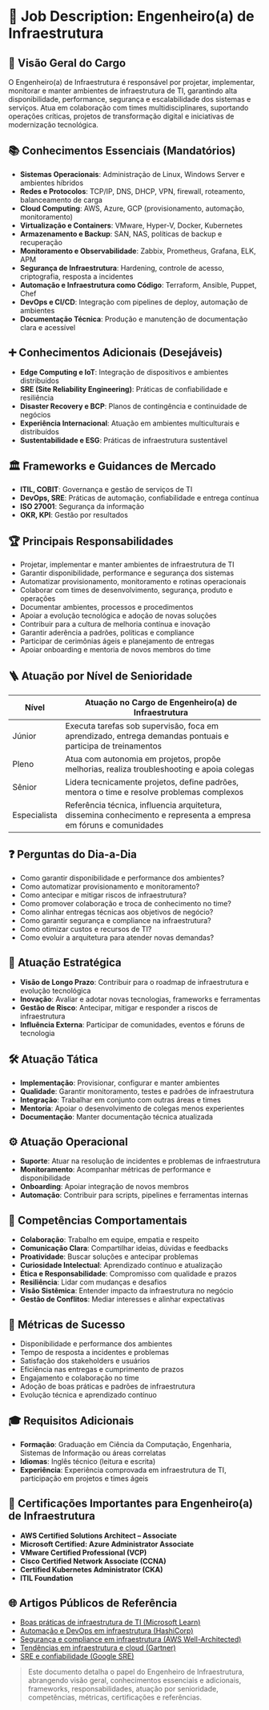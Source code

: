<!--
---
title: "Job Description: Engenheiro de Infraestrutura"
description: "Descrição detalhada do papel de Engenheiro de Infraestrutura."
author: "Tiago N Pinto Silva"
created_date: "2024-06-10"
version: "1.0.0"
tags:
  - engenheiro-infraestrutura
  - job-description
categories:
  - Carreira
  - Tecnologia
language: "pt-BR"
---
-->
<!--
⚠️ Bloco acima: metadados para busca semântica e IA. Pode ser ignorado na leitura.
-->
# 🏢 Job Description: Engenheiro(a) de Infraestrutura

## 🧐 Visão Geral do Cargo

O Engenheiro(a) de Infraestrutura é responsável por projetar, implementar, monitorar e manter ambientes de infraestrutura de TI, garantindo alta disponibilidade, performance, segurança e escalabilidade dos sistemas e serviços. Atua em colaboração com times multidisciplinares, suportando operações críticas, projetos de transformação digital e iniciativas de modernização tecnológica.

## 📚 Conhecimentos Essenciais (Mandatórios)

- **Sistemas Operacionais**: Administração de Linux, Windows Server e ambientes híbridos
- **Redes e Protocolos**: TCP/IP, DNS, DHCP, VPN, firewall, roteamento, balanceamento de carga
- **Cloud Computing**: AWS, Azure, GCP (provisionamento, automação, monitoramento)
- **Virtualização e Containers**: VMware, Hyper-V, Docker, Kubernetes
- **Armazenamento e Backup**: SAN, NAS, políticas de backup e recuperação
- **Monitoramento e Observabilidade**: Zabbix, Prometheus, Grafana, ELK, APM
- **Segurança de Infraestrutura**: Hardening, controle de acesso, criptografia, resposta a incidentes
- **Automação e Infraestrutura como Código**: Terraform, Ansible, Puppet, Chef
- **DevOps e CI/CD**: Integração com pipelines de deploy, automação de ambientes
- **Documentação Técnica**: Produção e manutenção de documentação clara e acessível

## ➕ Conhecimentos Adicionais (Desejáveis)

- **Edge Computing e IoT**: Integração de dispositivos e ambientes distribuídos
- **SRE (Site Reliability Engineering)**: Práticas de confiabilidade e resiliência
- **Disaster Recovery e BCP**: Planos de contingência e continuidade de negócios
- **Experiência Internacional**: Atuação em ambientes multiculturais e distribuídos
- **Sustentabilidade e ESG**: Práticas de infraestrutura sustentável

## 🏛️ Frameworks e Guidances de Mercado

- **ITIL, COBIT**: Governança e gestão de serviços de TI
- **DevOps, SRE**: Práticas de automação, confiabilidade e entrega contínua
- **ISO 27001**: Segurança da informação
- **OKR, KPI**: Gestão por resultados

## 🏆 Principais Responsabilidades

- Projetar, implementar e manter ambientes de infraestrutura de TI
- Garantir disponibilidade, performance e segurança dos sistemas
- Automatizar provisionamento, monitoramento e rotinas operacionais
- Colaborar com times de desenvolvimento, segurança, produto e operações
- Documentar ambientes, processos e procedimentos
- Apoiar a evolução tecnológica e adoção de novas soluções
- Contribuir para a cultura de melhoria contínua e inovação
- Garantir aderência a padrões, políticas e compliance
- Participar de cerimônias ágeis e planejamento de entregas
- Apoiar onboarding e mentoria de novos membros do time

## 🪜 Atuação por Nível de Senioridade

| Nível         | Atuação no Cargo de Engenheiro(a) de Infraestrutura                                                                             |
|--------------|----------------------------------------------------------------------------------------------------------------------------------|
| Júnior        | Executa tarefas sob supervisão, foca em aprendizado, entrega demandas pontuais e participa de treinamentos                        |
| Pleno         | Atua com autonomia em projetos, propõe melhorias, realiza troubleshooting e apoia colegas                                         |
| Sênior        | Lidera tecnicamente projetos, define padrões, mentora o time e resolve problemas complexos                                        |
| Especialista  | Referência técnica, influencia arquitetura, dissemina conhecimento e representa a empresa em fóruns e comunidades                 |

## ❓ Perguntas do Dia-a-Dia

- Como garantir disponibilidade e performance dos ambientes?
- Como automatizar provisionamento e monitoramento?
- Como antecipar e mitigar riscos de infraestrutura?
- Como promover colaboração e troca de conhecimento no time?
- Como alinhar entregas técnicas aos objetivos de negócio?
- Como garantir segurança e compliance na infraestrutura?
- Como otimizar custos e recursos de TI?
- Como evoluir a arquitetura para atender novas demandas?

## 🎯 Atuação Estratégica

- **Visão de Longo Prazo**: Contribuir para o roadmap de infraestrutura e evolução tecnológica
- **Inovação**: Avaliar e adotar novas tecnologias, frameworks e ferramentas
- **Gestão de Risco**: Antecipar, mitigar e responder a riscos de infraestrutura
- **Influência Externa**: Participar de comunidades, eventos e fóruns de tecnologia

## 🛠️ Atuação Tática

- **Implementação**: Provisionar, configurar e manter ambientes
- **Qualidade**: Garantir monitoramento, testes e padrões de infraestrutura
- **Integração**: Trabalhar em conjunto com outras áreas e times
- **Mentoria**: Apoiar o desenvolvimento de colegas menos experientes
- **Documentação**: Manter documentação técnica atualizada

## ⚙️ Atuação Operacional

- **Suporte**: Atuar na resolução de incidentes e problemas de infraestrutura
- **Monitoramento**: Acompanhar métricas de performance e disponibilidade
- **Onboarding**: Apoiar integração de novos membros
- **Automação**: Contribuir para scripts, pipelines e ferramentas internas

## 🤝 Competências Comportamentais

- **Colaboração**: Trabalho em equipe, empatia e respeito
- **Comunicação Clara**: Compartilhar ideias, dúvidas e feedbacks
- **Proatividade**: Buscar soluções e antecipar problemas
- **Curiosidade Intelectual**: Aprendizado contínuo e atualização
- **Ética e Responsabilidade**: Compromisso com qualidade e prazos
- **Resiliência**: Lidar com mudanças e desafios
- **Visão Sistêmica**: Entender impacto da infraestrutura no negócio
- **Gestão de Conflitos**: Mediar interesses e alinhar expectativas

## 📏 Métricas de Sucesso

- Disponibilidade e performance dos ambientes
- Tempo de resposta a incidentes e problemas
- Satisfação dos stakeholders e usuários
- Eficiência nas entregas e cumprimento de prazos
- Engajamento e colaboração no time
- Adoção de boas práticas e padrões de infraestrutura
- Evolução técnica e aprendizado contínuo

## 🎓 Requisitos Adicionais

- **Formação**: Graduação em Ciência da Computação, Engenharia, Sistemas de Informação ou áreas correlatas
- **Idiomas**: Inglês técnico (leitura e escrita)
- **Experiência**: Experiência comprovada em infraestrutura de TI, participação em projetos e times ágeis

## 🏅 Certificações Importantes para Engenheiro(a) de Infraestrutura

- **AWS Certified Solutions Architect – Associate**
- **Microsoft Certified: Azure Administrator Associate**
- **VMware Certified Professional (VCP)**
- **Cisco Certified Network Associate (CCNA)**
- **Certified Kubernetes Administrator (CKA)**
- **ITIL Foundation**

## 🌐 Artigos Públicos de Referência

- [Boas práticas de infraestrutura de TI (Microsoft Learn)](https://learn.microsoft.com/pt-br/training/paths/azure-infrastructure-fundamentals/)
- [Automação e DevOps em infraestrutura (HashiCorp)](https://www.hashicorp.com/resources)
- [Segurança e compliance em infraestrutura (AWS Well-Architected)](https://aws.amazon.com/architecture/well-architected/)
- [Tendências em infraestrutura e cloud (Gartner)](https://www.gartner.com/en/information-technology/insights/cloud-computing)
- [SRE e confiabilidade (Google SRE)](https://sre.google/)

<!-- summary:start -->
> Este documento detalha o papel do Engenheiro de Infraestrutura, abrangendo visão geral, conhecimentos essenciais e adicionais, frameworks, responsabilidades, atuação por senioridade, competências, métricas, certificações e referências.
<!-- summary:end --> 